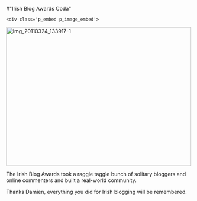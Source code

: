 #"Irish Blog Awards Coda"


    <div class='p_embed p_image_embed'>
<a href="http://getfile0.posterous.com/getfile/files.posterous.com/conoroneill/OqUQmKzUj2JPivKGBgEIh0VJEEEIdMfY8WBACKNJN7zKbDQUrPY7Kz9sFikQ/IMG_20110324_133917-1.jpg.scaled.1000.jpg"><img alt="Img_20110324_133917-1" height="375" src="http://getfile9.posterous.com/getfile/files.posterous.com/conoroneill/lVqw0Hbfs8YDWIGCuh5EOPQvTZI5I0gDSRxT1Be3527M8UNeTa1obe1Bd3aQ/IMG_20110324_133917-1.jpg.scaled.500.jpg" width="500" /></a>
</div>
<p>The Irish Blog Awards took a raggle taggle bunch of solitary bloggers and online commenters and built a real-world community. </p><p /><div>Thanks Damien, everything you did for Irish blogging will be remembered.</div>
  